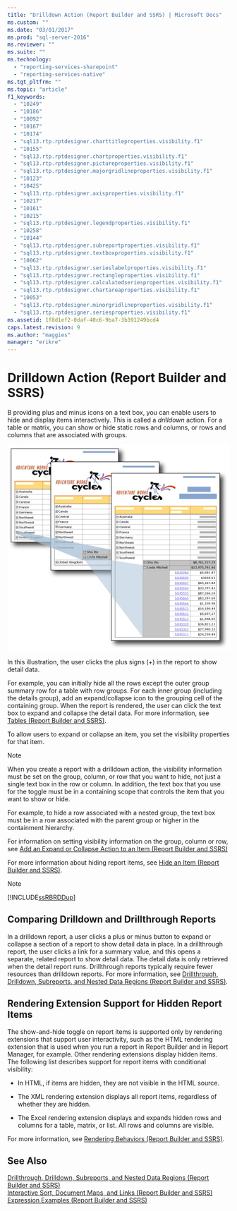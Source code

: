 ```yaml
---
title: "Drilldown Action (Report Builder and SSRS) | Microsoft Docs"
ms.custom: ""
ms.date: "03/01/2017"
ms.prod: "sql-server-2016"
ms.reviewer: ""
ms.suite: ""
ms.technology: 
  - "reporting-services-sharepoint"
  - "reporting-services-native"
ms.tgt_pltfrm: ""
ms.topic: "article"
f1_keywords: 
  - "10249"
  - "10186"
  - "10092"
  - "10167"
  - "10174"
  - "sql13.rtp.rptdesigner.charttitleproperties.visibility.f1"
  - "10155"
  - "sql13.rtp.rptdesigner.chartproperties.visibility.f1"
  - "sql13.rtp.rptdesigner.pictureproperties.visibility.f1"
  - "sql13.rtp.rptdesigner.majorgridlineproperties.visibility.f1"
  - "10123"
  - "10425"
  - "sql13.rtp.rptdesigner.axisproperties.visibility.f1"
  - "10217"
  - "10161"
  - "10215"
  - "sql13.rtp.rptdesigner.legendproperties.visibility.f1"
  - "10258"
  - "10144"
  - "sql13.rtp.rptdesigner.subreportproperties.visibility.f1"
  - "sql13.rtp.rptdesigner.textboxproperties.visibility.f1"
  - "10062"
  - "sql13.rtp.rptdesigner.serieslabelproperties.visibility.f1"
  - "sql13.rtp.rptdesigner.rectangleproperties.visibility.f1"
  - "sql13.rtp.rptdesigner.calculatedseriesproperties.visibility.f1"
  - "sql13.rtp.rptdesigner.chartareaproperties.visibility.f1"
  - "10053"
  - "sql13.rtp.rptdesigner.minorgridlineproperties.visibility.f1"
  - "sql13.rtp.rptdesigner.seriesproperties.visibility.f1"
ms.assetid: 1f8d1ef2-0daf-40c6-9ba7-3b391249bcd4
caps.latest.revision: 9
ms.author: "maggies"
manager: "erikre"
---
```

# Drilldown Action (Report Builder and SSRS)
  B providing plus and minus icons on a text box, you can enable users to hide and display items interactively. This is called a *drilldown* action. For a table or matrix, you can show or hide static rows and columns, or rows and columns that are associated with groups.  
  
 ![rs_drilldown](../../reporting-services/report-design/media/rs-drilldown.gif "rs_drilldown")  
  
 In this illustration, the user clicks the plus signs (+) in the report to show detail data.  
  
 For example, you can initially hide all the rows except the outer group summary row for a table with row groups. For each inner group (including the details group), add an expand/collapse icon to the grouping cell of the containing group. When the report is rendered, the user can click the text box to expand and collapse the detail data. For more information, see [Tables &#40;Report Builder  and SSRS&#41;](../../reporting-services/report-design/tables-report-builder-and-ssrs.md).  
  
 To allow users to expand or collapse an item, you set the visibility properties for that item.  
  
> [!NOTE]  
>  When you create a report with a drilldown action, the visibility information must be set on the group, column, or row that you want to hide, not just a single text box in the row or column. In addition, the text box that you use for the toggle must be in a containing scope that controls the item that you want to show or hide.  
>   
>  For example, to hide a row associated with a nested group, the text box must be in a row associated with the parent group or higher in the containment hierarchy.  
>   
>  For information on setting visibility information on the group, column or row, see [Add an Expand or Collapse Action to an Item &#40;Report Builder and SSRS&#41;](../../reporting-services/report-design/add-an-expand-or-collapse-action-to-an-item-report-builder-and-ssrs.md)  
  
 For more information about hiding report items, see [Hide an Item &#40;Report Builder and SSRS&#41;](../../reporting-services/report-builder/hide-an-item-report-builder-and-ssrs.md).  
  
> [!NOTE]  
>  [!INCLUDE[ssRBRDDup](../../a9retired/includes/ssrbrddup-md.md)]  
  
## Comparing Drilldown and Drillthrough Reports  
 In a drilldown report, a user clicks a plus or minus button to expand or collapse a section of a report to show detail data in place. In a drillthrough report, the user clicks a link for a summary value, and this opens a separate, related report to show detail data. The detail data is only retrieved when the detail report runs. Drillthrough reports typically require fewer resources than drilldown reports. For more information, see [Drillthrough, Drilldown, Subreports, and Nested Data Regions &#40;Report Builder and SSRS&#41;](../../reporting-services/report-design/4791a157-b028-4698-905d-f1dd0887aa0d.md).  
  
## Rendering Extension Support for Hidden Report Items  
 The show-and-hide toggle on report items is supported only by rendering extensions that support user interactivity, such as the HTML rendering extension that is used when you run a report in Report Builder and in Report Manager, for example. Other rendering extensions display hidden items. The following list describes support for report items with conditional visibility:  
  
-   In HTML, if items are hidden, they are not visible in the HTML source.  
  
-   The XML rendering extension displays all report items, regardless of whether they are hidden.  
  
-   The Excel rendering extension displays and expands hidden rows and columns for a table, matrix, or list. All rows and columns are visible.  
  
 For more information, see [Rendering Behaviors &#40;Report Builder  and SSRS&#41;](../../reporting-services/report-design/rendering-behaviors-report-builder-and-ssrs.md).  
  
## See Also  
 [Drillthrough, Drilldown, Subreports, and Nested Data Regions &#40;Report Builder and SSRS&#41;](../../reporting-services/report-design/4791a157-b028-4698-905d-f1dd0887aa0d.md)   
 [Interactive Sort, Document Maps, and Links &#40;Report Builder and SSRS&#41;](../../reporting-services/report-design/interactive-sort-document-maps-and-links-report-builder-and-ssrs.md)   
 [Expression Examples &#40;Report Builder and SSRS&#41;](../../reporting-services/report-design/expression-examples-report-builder-and-ssrs.md)  
  
  